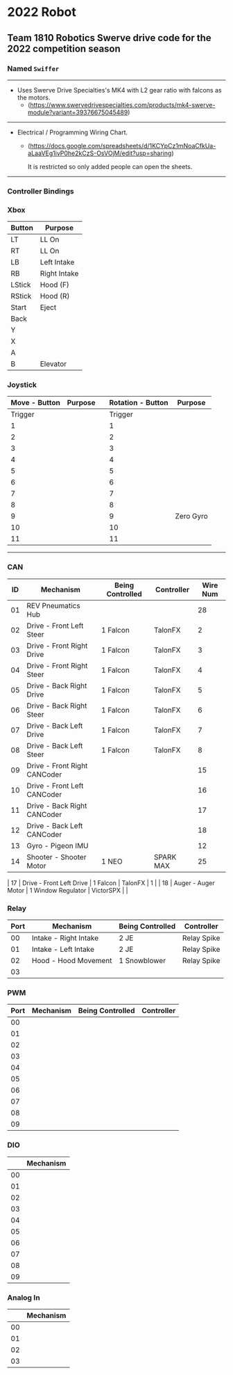 # 2022 Robot

## Team 1810 Robotics Swerve drive code for the 2022 competition season

### Named `Swiffer`

---

* Uses Swerve Drive Specialties's MK4 with L2 gear ratio with falcons as the motors.
  * (<https://www.swervedrivespecialties.com/products/mk4-swerve-module?variant=39376675045489>)

---

* Electrical / Programming Wiring Chart.
  * (<https://docs.google.com/spreadsheets/d/1KCYpCz1mNoaCfkUa-aLaaVEg1ivP0he2kCzS-OsVOjM/edit?usp=sharing>)

    It is restricted so only added people can open the sheets.

---

### Controller Bindings

### Xbox

| Button | Purpose      |
| -----  | -----        |
| LT     | LL On        |
| RT     | LL On        |
| LB     | Left Intake  |
| RB     | Right Intake |
| LStick | Hood (F)     |
| RStick | Hood (R)     |
| Start  | Eject        |
| Back   |              |
| Y      |              |
| X      |              |
| A      |              |
| B      | Elevator     |

### Joystick

| Move - Button  | Purpose | | Rotation - Button | Purpose   |
| -----          | -----   |-| -----             | -----     |
| Trigger        |         | | Trigger           |           |
| 1              |         | | 1                 |           |
| 2              |         | | 2                 |           |
| 3              |         | | 3                 |           |
| 4              |         | | 4                 |           |
| 5              |         | | 5                 |           |
| 6              |         | | 6                 |           |
| 7              |         | | 7                 |           |
| 8              |         | | 8                 |           |
| 9              |         | | 9                 | Zero Gyro |
| 10             |         | | 10                |           |
| 11             |         | | 11                |           |

---

### CAN

| ID     | Mechanism                    | Being Controlled   | Controller | Wire Num |
| -----  | -----                        | -----              | -----      | -----    |
| 01     | REV Pneumatics Hub           |                    |            | 28       |
| 02     | Drive - Front Left Steer     | 1 Falcon           | TalonFX    | 2        |
| 03     | Drive - Front Right Drive    | 1 Falcon           | TalonFX    | 3        |
| 04     | Drive - Front Right Steer    | 1 Falcon           | TalonFX    | 4        |
| 05     | Drive - Back Right Drive     | 1 Falcon           | TalonFX    | 5        |
| 06     | Drive - Back Right Steer     | 1 Falcon           | TalonFX    | 6        |
| 07     | Drive - Back Left Drive      | 1 Falcon           | TalonFX    | 7        |
| 08     | Drive - Back Left Steer      | 1 Falcon           | TalonFX    | 8        |
| 09     | Drive - Front Right CANCoder |                    |            | 15       |
| 10     | Drive - Front Left CANCoder  |                    |            | 16       |
| 11     | Drive - Back Right CANCoder  |                    |            | 17       |
| 12     | Drive - Back Left CANCoder   |                    |            | 18       |
| 13     | Gyro - Pigeon IMU            |                    |            | 12       |
| 14     | Shooter - Shooter Motor      | 1 NEO              | SPARK MAX  | 25       |

| 17     | Drive - Front Left Drive     | 1 Falcon           | TalonFX    | 1        |
| 18     | Auger - Auger Motor          | 1 Window Regulator | VictorSPX  |          |

### Relay

| Port |  Mechanism            | Being Controlled   | Controller  |
| -----| -----                 | -----              | -----       |
| 00   | Intake - Right Intake | 2 JE               | Relay Spike |
| 01   | Intake - Left Intake  | 2 JE               | Relay Spike |
| 02   | Hood - Hood Movement  | 1 Snowblower       | Relay Spike |
| 03   |                       |                    |             |

### PWM

| Port  | Mechanism | Being Controlled | Controller |
| ----- | -----     | -----            | -----      |
| 00    |           |                  |            |
| 01    |           |                  |            |
| 02    |           |                  |            |
| 03    |           |                  |            |
| 04    |           |                  |            |
| 05    |           |                  |            |
| 06    |           |                  |            |
| 07    |           |                  |            |
| 08    |           |                  |            |
| 09    |           |                  |            |

### DIO

|       | Mechanism |
| ----- | -----     |
| 00    |           |
| 01    |           |
| 02    |           |
| 03    |           |
| 04    |           |
| 05    |           |
| 06    |           |
| 07    |           |
| 08    |           |
| 09    |           |

### Analog In

|           | Mechanism |
| -----     | -----     |
| 00        |           |
| 01        |           |
| 02        |           |
| 03        |           |
